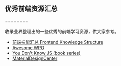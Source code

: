 ## 优秀前端资源汇总
========

  收录业界整理出的一些优秀的前端学习资源，供大家参考。
  
- [前端技能汇总 Frontend Knowledge Structure](https://github.com/JacksonTian/fks)  
- [Awesome WPO](https://github.com/davidsonfellipe/awesome-wpo)  
- [You Don't Know JS (book series)](https://github.com/getify/You-Dont-Know-JS)  
- [MaterialDesignCenter](https://github.com/lightSky/MaterialDesignCenter)  
